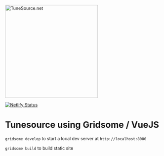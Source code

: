 <img src="https://pbs.twimg.com/media/EiOLaYbX0AA5S6S?format=jpg&name=small"
     alt="TuneSource.net"
     style="width:300px; display: flex" />
     
[![Netlify Status](https://api.netlify.com/api/v1/badges/75185151-2fdf-4e02-91ca-c52532478ed4/deploy-status)](https://app.netlify.com/sites/tunesourcev2/deploys)

# Tunesource using Gridsome / VueJS

`gridsome develop` to start a local dev server at `http://localhost:8080`

`gridsome build` to build static site
